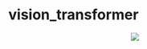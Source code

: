 # vision_transformer


<p align="center">
    <a href="url"><img src="https://github.com/FinnWeng/SAM/common/actor_reward.PNG"></a>
</p>